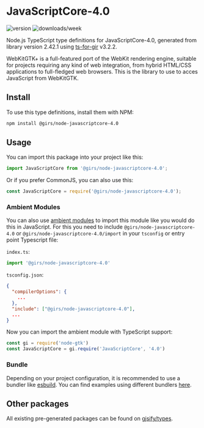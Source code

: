 
# JavaScriptCore-4.0

![version](https://img.shields.io/npm/v/@girs/node-javascriptcore-4.0)
![downloads/week](https://img.shields.io/npm/dw/@girs/node-javascriptcore-4.0)


Node.js TypeScript type definitions for JavaScriptCore-4.0, generated from library version 2.42.1 using [ts-for-gir](https://github.com/gjsify/ts-for-gir) v3.2.2.

WebKitGTK+ is a full-featured port of the WebKit rendering engine, suitable for projects requiring any kind of web integration, from hybrid HTML/CSS applications to full-fledged web browsers. This is the library to use to acces JavaScript from WebKitGTK.

## Install

To use this type definitions, install them with NPM:
```bash
npm install @girs/node-javascriptcore-4.0
```

## Usage

You can import this package into your project like this:
```ts
import JavaScriptCore from '@girs/node-javascriptcore-4.0';
```

Or if you prefer CommonJS, you can also use this:
```ts
const JavaScriptCore = require('@girs/node-javascriptcore-4.0');
```

### Ambient Modules

You can also use [ambient modules](https://github.com/gjsify/ts-for-gir/tree/main/packages/cli#ambient-modules) to import this module like you would do this in JavaScript.
For this you need to include `@girs/node-javascriptcore-4.0` or `@girs/node-javascriptcore-4.0/import` in your `tsconfig` or entry point Typescript file:

`index.ts`:
```ts
import '@girs/node-javascriptcore-4.0'
```

`tsconfig.json`:
```json
{
  "compilerOptions": {
    ...
  },
  "include": ["@girs/node-javascriptcore-4.0"],
  ...
}
```

Now you can import the ambient module with TypeScript support: 

```ts
const gi = require('node-gtk')
const JavaScriptCore = gi.require('JavaScriptCore', '4.0')
```


### Bundle

Depending on your project configuration, it is recommended to use a bundler like [esbuild](https://esbuild.github.io/). You can find examples using different bundlers [here](https://github.com/gjsify/ts-for-gir/tree/main/examples).

## Other packages

All existing pre-generated packages can be found on [gjsify/types](https://github.com/gjsify/types).

